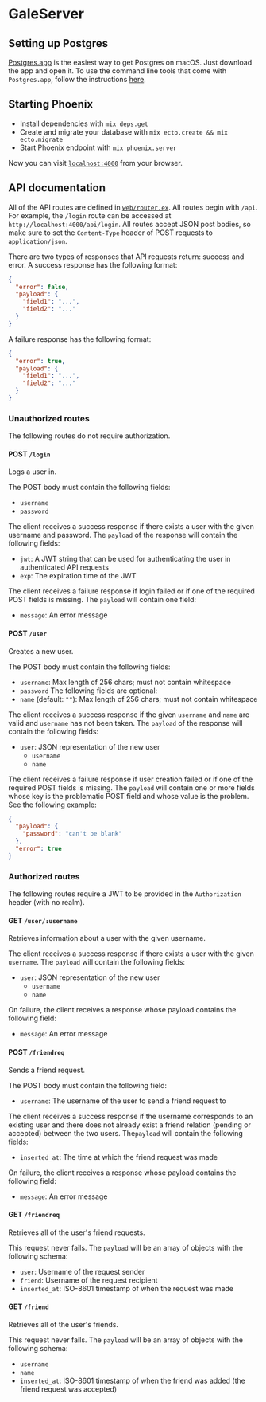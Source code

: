 # GaleServer

## Setting up Postgres
[Postgres.app](http://postgresapp.com/) is the easiest way to get Postgres on
macOS. Just download the app and open it. To use the command line tools that
come with `Postgres.app`, follow the instructions
[here](http://postgresapp.com/documentation/cli-tools.html).

## Starting Phoenix
  - Install dependencies with `mix deps.get`
  - Create and migrate your database with `mix ecto.create && mix ecto.migrate`
  - Start Phoenix endpoint with `mix phoenix.server`

Now you can visit [`localhost:4000`](http://localhost:4000) from your browser.

## API documentation
All of the API routes are defined in [`web/router.ex`](web/router.ex). All
routes begin with `/api`. For example, the `/login` route can be accessed at
`http://localhost:4000/api/login`. All routes accept JSON post bodies, so make
sure to set the `Content-Type` header of POST requests to `application/json`.

There are two types of responses that API requests return: success and error. A
success response has the following format:

```json
{
  "error": false,
  "payload": {
    "field1": "...",
    "field2": "..."
  }
}
```

A failure response has the following format:

```json
{
  "error": true,
  "payload": {
    "field1": "...",
    "field2": "..."
  }
}
```

### Unauthorized routes
The following routes do not require authorization.

#### POST `/login`
Logs a user in.

The POST body must contain the following fields:
  - `username`
  - `password`

The client receives a success response if there exists a user with the given
username and password. The `payload` of the response will contain the following
fields:
  - `jwt`: A JWT string that can be used for authenticating the user in
    authenticated API requests
  - `exp`: The expiration time of the JWT

The client receives a failure response if login failed or if one of the required
POST fields is missing. The `payload` will contain one field:
  - `message`: An error message

#### POST `/user`
Creates a new user.

The POST body must contain the following fields:
  - `username`: Max length of 256 chars; must not contain whitespace
  - `password`
The following fields are optional:
  - `name` (default: `""`): Max length of 256 chars; must not contain whitespace

The client receives a success response if the given `username` and `name` are
valid and `username` has not been taken. The `payload` of the response will
contain the following fields:
  - `user`: JSON representation of the new user
     - `username`
     - `name`

The client receives a failure response if user creation failed or if one of the
required POST fields is missing. The `payload` will contain one or more fields
whose key is the problematic POST field and whose value is the problem. See the
following example:

```json
{
  "payload": {
    "password": "can't be blank"
  },
  "error": true
}
```

### Authorized routes
The following routes require a JWT to be provided in the `Authorization` header
(with no realm).

#### GET `/user/:username`
Retrieves information about a user with the given username.

The client receives a success response if there exists a user with the given
`username`. The `payload` will contain the following fields:
  - `user`: JSON representation of the new user
     - `username`
     - `name`

On failure, the client receives a response whose payload contains the following
field:
  - `message`: An error message

#### POST `/friendreq`
Sends a friend request.

The POST body must contain the following field:
  - `username`: The username of the user to send a friend request to

The client receives a success response if the username corresponds to an
existing user and there does not already exist a friend relation (pending or
accepted) between the two users. The`payload` will contain the following fields:
  - `inserted_at`: The time at which the friend request was made

On failure, the client receives a response whose payload contains the following
field:
  - `message`: An error message

#### GET `/friendreq`
Retrieves all of the user's friend requests.

This request never fails. The `payload` will be an array of objects with the
following schema:
  - `user`: Username of the request sender
  - `friend`: Username of the request recipient
  - `inserted_at`: ISO-8601 timestamp of when the request was made

#### GET `/friend`
Retrieves all of the user's friends.

This request never fails. The `payload` will be an array of objects with the
following schema:
  - `username`
  - `name`
  - `inserted_at`: ISO-8601 timestamp of when the friend was added (the friend
    request was accepted)
